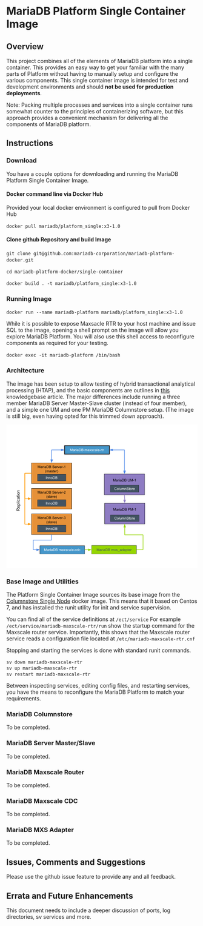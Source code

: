 # MariaDB Platform Single Container Image
## Overview

This project combines all of the elements of MariaDB platform into a single container.  This provides an easy way to get your familiar with the many parts of Platform without having to manually setup and configure the various components. This single container image is intended for test and development environments and should **not be used for production deployments**.

Note: Packing multiple processes and services into a single container runs somewhat counter to the principles of containerizing software, but this approach provides a convenient mechanism for delivering all the components of MariaDB platform.

## Instructions


### Download
You have a couple options for downloading and running the MariaDB Platform Single Container Image.

#### Docker command line via Docker Hub
Provided your local docker environment is configured to pull from Docker Hub

`docker pull mariadb/platform_single:x3-1.0`

#### Clone github Repository and build Image

`git clone git@github.com:mariadb-corporation/mariadb-platform-docker.git`

`cd mariadb-platform-docker/single-container`

`docker build . -t mariadb/platform_single:x3-1.0`

### Running Image

`docker run --name mariadb-platform mariadb/platform_single:x3-1.0`

While it is possible to expose Maxsacle RTR to your host machine and issue SQL to the image, opening a shell prompt on the image will allow you explore MariaDB Platform.  You will also use this shell access to reconfigure components as required for your testing.

`docker exec -it mariadb-platform /bin/bash`

### Architecture
The image has been setup to allow testing of hybrid transactional analytical processing (HTAP), and the basic components are outlines in [this](https://mariadb.com/kb/en/library/sample-platform-x3-implementation-for-transactional-and-analytical-workloads/) knowledgebase article. The major differences include running a three member MariaDB Server Master-Slave cluster (instead of four member), and a simple one UM and one PM MariaDB Columnstore setup.  (The image is still big, even having opted for this trimmed down approach).

![Single Container Architecture Diagram](images/single-container-architecture.png)


### Base Image and Utilities
The Platform Single Container Image sources its base image from the [Columnstore Single Node](https://github.com/mariadb-corporation/mariadb-columnstore-docker/tree/master/columnstore) docker image.  This means that it based on Centos 7, and has installed the runit utility for init and service supervision.

You can find all of the service definitions at `/ect/service` For example `/ect/service/mariadb-maxscale-rtr/run` show the startup command for the Maxscale router service. Importantly, this shows that the Maxscale router service reads a configuration file located at `/etc/mariadb-maxscale-rtr.cnf`

Stopping and starting the services is done with standard runit commands.

```
sv down mariadb-maxscale-rtr
sv up mariadb-maxscale-rtr
sv restart mariadb-maxscale-rtr
```

Between inspecting services, editing config files, and restarting services, you have the means to reconfigure the MariaDB Platform to match your requirements.

### MariaDB Columnstore
To be completed.

### MariaDB Server Master/Slave
To be completed.

### MariaDB Maxscale Router
To be completed.

### MariaDB Maxscale CDC
To be completed.

### MariaDB MXS Adapter
To be completed.

## Issues, Comments and Suggestions

Please use the github issue feature to provide any and all feedback.

## Errata and Future Enhancements

This document needs to include a deeper discussion of ports, log directories, sv services and more.
